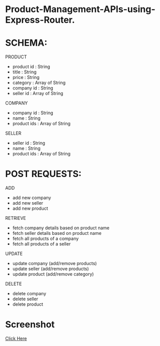 # Product-Management-APIs-using-Express-Router.
# SCHEMA:


PRODUCT 

* product id : String
* title : String
* price : String
* category : Array of String
* company id : String
* seller id : Array of String


COMPANY

* company id : String
* name : String
* product ids : Array of String


SELLER 

* seller id : String
* name : String
* product ids : Array of String


# POST REQUESTS:

ADD

* add new company
* add new seller
* add new product

RETRIEVE

* fetch company details based on product name
* fetch seller details based on product name
* fetch all products of a company
* fetch all products of a seller

UPDATE 

* update company (add/remove products)
* update seller (add/remove products)
* update product (add/remove category)

DELETE

* delete company
* delete seller
* delete product

# Screenshot
<a id="user-content-Screenshots" class="anchor" aria-hidden="true" href="#Screenshots"></a>

<a href="https://github.com/SHREYUGANDHI/Product-Management-APIs-using-Express-Router./tree/main/Postman"> Click Here</a>

